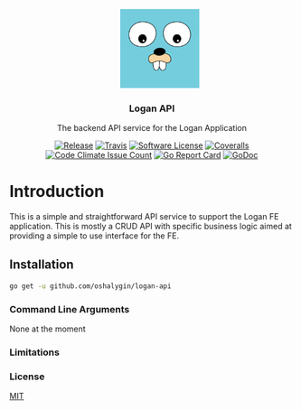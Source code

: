 <p align="center">
  <img alt="Golang Logo" src="docs/golang_logo.png" height="140" style="margin-left: 2em;" />
  <h3 align="center">Logan API</h3>
  <p align="center">The backend API service for the Logan Application</p>
  <p align="center">
    <a href="https://github.com/oshalygin/logan-api/releases/latest"><img alt="Release" src="https://img.shields.io/github/release/oshalygin/logan-api.svg?style=flat-square"></a>
    <a href="https://travis-ci.org/oshalygin/logan-api"><img alt="Travis" src="https://travis-ci.org/oshalygin/logan-api.svg?branch=master"></a>
    <a href="/LICENSE.md"><img alt="Software License" src="https://img.shields.io/badge/license-MIT-brightgreen.svg?style=flat-square"></a>
    <a href="https://coveralls.io/github/oshalygin/logan-api?branch=master"><img alt="Coveralls" src="https://coveralls.io/repos/github/oshalygin/logan-api/badge.svg?branch=master"></a>
    <a href="https://codeclimate.com/repos/596c01297de38412b7000136/feed"><img alt="Code Climate Issue Count" src="https://codeclimate.com/repos/596c01297de38412b7000136/badges/d8e88772201d137ea8b7/issue_count.svg"></a>
    <a href="https://goreportcard.com/report/github.com/oshalygin/logan-api"><img alt="Go Report Card" src="https://goreportcard.com/badge/github.com/oshalygin/logan-api"></a>
    <a href="https://godoc.org/github.com/oshalygin/logan-api"><img src="https://godoc.org/github.com/oshalygin/logan-api?status.svg" alt="GoDoc"></a>
  </p>
</p>

# Introduction

This is a simple and straightforward API service to support the Logan FE application.  This is mostly a CRUD API with specific business logic aimed at providing a simple to use interface for the FE.

## Installation

```bash
go get -u github.com/oshalygin/logan-api
```

### Command Line Arguments

None at the moment

### Limitations

### License

[MIT](LICENSE)
